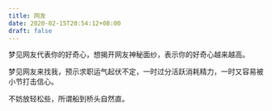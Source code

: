 ```yaml
---
title: 网友
date: 2020-02-15T20:54:12+08:00
draft: false
---
```


梦见网友代表你的好奇心，想揭开网友神秘面纱，表示你的好奇心越来越高。

梦见网友来找我，预示求职运气起伏不定，一时过分活跃消耗精力，一时又容易被小节打击信心。

不妨放轻松些，所谓船到桥头自然直。

